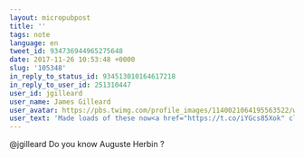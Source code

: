```yaml
---
layout: micropubpost
title: ''
tags: note
language: en
tweet_id: 934736944965275648
date: 2017-11-26 10:53:48 +0000
slug: '105348'
in_reply_to_status_id: 934513010164617218
in_reply_to_user_id: 251310447
user_id: jgilleard
user_name: James Gilleard
user_avatar: https://pbs.twimg.com/profile_images/1140021064195563522/wkR_uHbv.jpg
user_text: 'Made loads of these now<a href="https://t.co/iYGcs85Xok" class="twitter-timeline-link u-hidden" data-pre-embedded="true" dir="ltr">pic.twitter.com/iYGcs85Xok</a>'
---
```

@jgilleard Do you know Auguste Herbin ?
